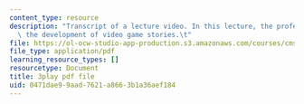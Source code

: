 ```yaml
---
content_type: resource
description: "Transcript of a lecture video. In this lecture, the professors discuss\
  \ the development of video game stories.\t"
file: https://ol-ocw-studio-app-production.s3.amazonaws.com/courses/cms-611j-creating-video-games-fall-2014/0471dae99aad7621a8663b1a36aef184_SSnV-2uWG9w.pdf
file_type: application/pdf
learning_resource_types: []
resourcetype: Document
title: 3play pdf file
uid: 0471dae9-9aad-7621-a866-3b1a36aef184
---
```

